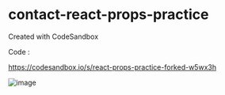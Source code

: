 # contact-react-props-practice
Created with CodeSandbox


Code : 

https://codesandbox.io/s/react-props-practice-forked-w5wx3h

![image](https://user-images.githubusercontent.com/83230387/185896849-1d3b7ad1-e1c3-4814-8897-838e9619180c.png)
